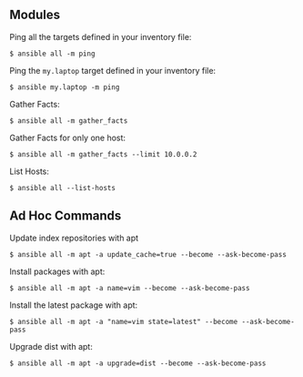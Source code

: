 
## Modules

Ping all the targets defined in your inventory file:

```
$ ansible all -m ping
```

Ping the `my.laptop` target defined in your inventory file:

```
$ ansible my.laptop -m ping
```

Gather Facts:

```
$ ansible all -m gather_facts
```

Gather Facts for only one host:

```
$ ansible all -m gather_facts --limit 10.0.0.2
```

List Hosts:

```
$ ansible all --list-hosts
```

## Ad Hoc Commands

Update index repositories with apt

```
$ ansible all -m apt -a update_cache=true --become --ask-become-pass
```

Install packages with apt:

```
$ ansible all -m apt -a name=vim --become --ask-become-pass
```

Install the latest package with apt:

```
$ ansible all -m apt -a "name=vim state=latest" --become --ask-become-pass
```

Upgrade dist with apt:

```
$ ansible all -m apt -a upgrade=dist --become --ask-become-pass
```
